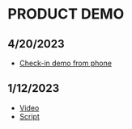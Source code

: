 # PRODUCT DEMO

## 4/20/2023
 - [Check-in demo from phone](https://user-images.githubusercontent.com/86678742/233640592-2be55004-12df-4dd0-bb20-534846ecda6e.MOV)

## 1/12/2023

- [Video](https://user-images.githubusercontent.com/93271257/212098826-06b0f5f4-df1f-4e37-8c1a-34e17fbc81a7.mov)
- [Script](https://github.com/department-of-veterans-affairs/va.gov-team/files/10402799/Product.demo.script.pdf)

